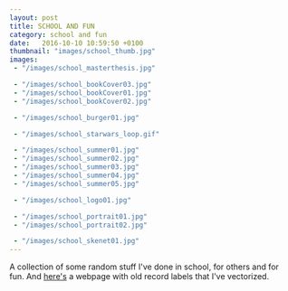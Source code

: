 ```yaml
---
layout: post
title: SCHOOL AND FUN
category: school and fun
date:   2016-10-10 10:59:50 +0100
thumbnail: "images/school_thumb.jpg"
images:
 - "/images/school_masterthesis.jpg"

 - "/images/school_bookCover03.jpg"
 - "/images/school_bookCover01.jpg"
 - "/images/school_bookCover02.jpg"

 - "/images/school_burger01.jpg"

 - "/images/school_starwars_loop.gif"

 - "/images/school_summer01.jpg"
 - "/images/school_summer02.jpg"
 - "/images/school_summer03.jpg"
 - "/images/school_summer04.jpg"
 - "/images/school_summer05.jpg"

 - "/images/school_logo01.jpg"

 - "/images/school_portrait01.jpg"
 - "/images/school_portrait02.jpg"

 - "/images/school_skenet01.jpg"
---
```


A collection of some random stuff I've done in school, for others and for fun. And <a href="/recordlabels/index.html">here's</a> a webpage with old record labels that I've vectorized.
